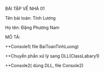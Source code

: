 BÀI TẬP VỀ NHÀ 01


Tên bài toán: Tính Lương


Họ tên: Đặng Phương Nam


MÔ TẢ:


++Console1( file BaiToanTinhLuong)


++Chuyển phần xử lý sang DLL(ClassLabary1)


++Console2( dùng DLL, file Console2)

